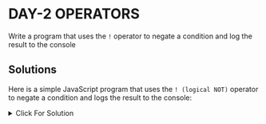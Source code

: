 # DAY-2 OPERATORS

Write a program that uses the `!` operator to negate a condition and log the result to the console

## Solutions

Here is a simple JavaScript program that uses the `! (logical NOT)` operator to negate a condition and logs the result to the console:

<details>
  <summary>Click For Solution</summary>

```JS
// Define a condition
let condition = true;

// Negate the condition using !
let negatedCondition = !condition;

// Log the original and negated conditions to the console
console.log("The original condition is: " + condition);
console.log("The negated condition is: " + negatedCondition);

// Example with numbers
let number = 10;

// Check if the number is not greater than 5
let isNotGreaterThanFive = !(number > 5);

// Log the result to the console
console.log(number + " is not greater than 5: " + isNotGreaterThanFive);
```

### Explanation

You can run this code in any JavaScript environment, such as a web browser's console or a Node.js runtime.

</details>
